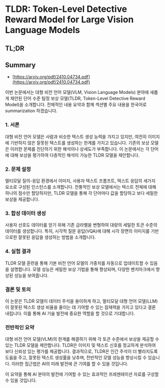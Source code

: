 # TLDR: Token-Level Detective Reward Model for Large Vision Language Models
## TL;DR
## Summary
- [https://arxiv.org/pdf/2410.04734.pdf](https://arxiv.org/pdf/2410.04734.pdf)

이번 논문에서는 대형 비전 언어 모델(VLM, Vision Language Models) 분야에 새롭게 제안된 단어 수준 탐정 보상 모델(TLDR, Token-Level Detective Reward Model)을 소개합니다. 전체적인 내용 요약과 함께 섹션별 주요 내용을 한국어로 summarization 하겠습니다.

### 1. 서론
대형 비전 언어 모델은 사람과 비슷한 텍스트 생성 능력을 가지고 있지만, 여전히 이미지에 기반하지 않은 잘못된 텍스트를 생성하는 한계를 가지고 있습니다. 기존의 보상 모델은 이러한 문제를 진단하기 위한 해석이나 상세도가 부족합니다. 이 논문에서는 각 단어에 대해 보상을 평가하여 다층적인 해석이 가능한 TLDR 모델을 제안합니다.

### 2. 문제 설정
멀티모달 질의-응답 환경에서 이미지, 사용자 텍스트 프롬프트, 텍스트 응답의 세가지 요소로 구성된 인스턴스를 소개합니다. 전통적인 보상 모델에서는 텍스트 전체에 대해 하나의 점수만 할당하지만, TLDR 모델을 통해 각 단어마다 값을 할당하고 보다 세밀한 보상을 제공합니다.

### 3. 합성 데이터 생성
사용자 선호도 데이터를 얻기 위해 기존 금라벨을 변형하여 대량의 세밀한 토큰 수준의 데이터를 생성합니다. 특히, 시각적 질문 응답(VQA)에 대해 시각 장면의 이미지를 기반으로한 잘못된 응답을 생성하는 방법을 소개합니다.

### 4. 실험 결과
TLDR 모델 훈련을 통해 기본 비전 언어 모델의 가중치를 자동으로 업데이트할 수 있음을 설명합니다. 모델 성능은 세밀한 보상 기법을 통해 향상되며, 다양한 벤치마크에서 향상된 성능을 보여줍니다.

### 결론 및 토의
이 논문은 TLDR 모델이 데이터 주석을 용이하게 하고, 멀티모달 대형 언어 모델(LLM)이 잘못된 텍스트 생성 비율을 줄이는 데 기여할 수 있는 잠재력을 가지고 있다고 결론 내립니다. 이를 통해 AI 기술 발전에 중요한 역할을 할 것으로 기대합니다.

### 전반적인 요약
대형 비전 언어 모델(VLM)의 한계를 해결하기 위해 각 토큰 수준에서 보상을 제공할 수 있는 TLDR 모델을 제안합니다. TLDR은 이미지 및 텍스트 신호를 정교하게 분석하여 보다 신뢰성 있는 평가를 제공합니다. 결과적으로, TLDR은 인간 주석이 더 빨라지도록 도움을 주고, 잘못된 텍스트 생성률을 낮추며, 전반적인 모델 성능을 향상시킬 수 있습니다. 이러한 접근법은 AI의 미래 발전에 큰 기여를 할 수 있을 것입니다. 

이 요약을 통해 AI 분야의 발전에 기여할 수 있는 효과적인 프레젠테이션 자료를 구성할 수 있을 것입니다.